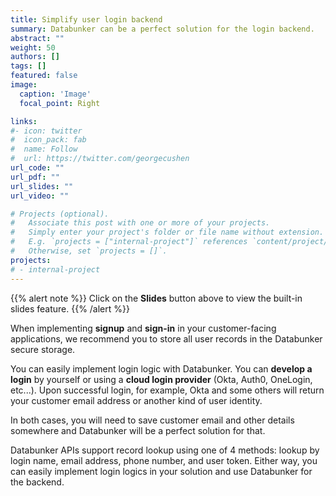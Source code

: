 ```yaml
---
title: Simplify user login backend
summary: Databunker can be a perfect solution for the login backend.
abstract: ""
weight: 50
authors: []
tags: []
featured: false
image:
  caption: 'Image'
  focal_point: Right

links:
#- icon: twitter
#  icon_pack: fab
#  name: Follow
#  url: https://twitter.com/georgecushen
url_code: ""
url_pdf: ""
url_slides: ""
url_video: ""

# Projects (optional).
#   Associate this post with one or more of your projects.
#   Simply enter your project's folder or file name without extension.
#   E.g. `projects = ["internal-project"]` references `content/project/deep-learning/index.md`.
#   Otherwise, set `projects = []`.
projects:
# - internal-project
---
```


{{% alert note %}}
Click on the **Slides** button above to view the built-in slides feature.
{{% /alert %}}

When implementing **signup** and **sign-in** in your customer-facing applications, we recommend you to store all user records in the Databunker secure storage.

You can easily implement login logic with Databunker. You can **develop a login** by yourself or using a **cloud login provider** (Okta, Auth0, OneLogin, etc...). Upon successful login, for example, Okta and some others will return your customer email address or another kind of user identity.

In both cases, you will need to save customer email and other details somewhere and Databunker will be a perfect solution for that.

Databunker APIs support record lookup using one of 4 methods: lookup by login name, email address, phone number, and user token. Either way, you can easily implement login logics in your solution and use Databunker for the backend.
